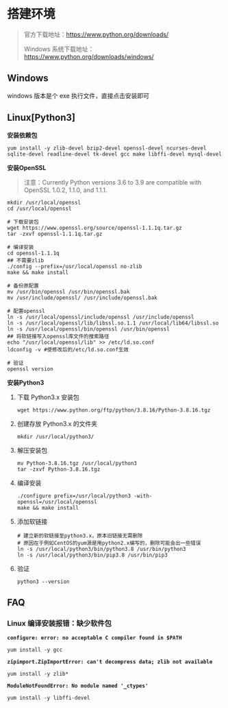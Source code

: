 <!--
 * @Github       : https://github.com/superzhc/BigData-A-Question
 * @Author       : SUPERZHC
 * @CreateDate   : 2020-12-25 14:03:54
 * @LastEditTime : 2020-12-25 14:35:34
 * @Copyright 2020 SUPERZHC
-->
# 搭建环境

> 官方下载地址：<https://www.python.org/downloads/>
> 
> Windows 系统下载地址：<https://www.python.org/downloads/windows/>

## Windows

windows 版本是个 exe 执行文件，直接点击安装即可

## Linux\[Python3\]

**安装依赖包**

```shell
yum install -y zlib-devel bzip2-devel openssl-devel ncurses-devel sqlite-devel readline-devel tk-devel gcc make libffi-devel mysql-devel
```

**安装OpenSSL**

> 注意：Currently Python versions 3.6 to 3.9 are compatible with OpenSSL 1.0.2, 1.1.0, and 1.1.1.

```shell
mkdir /usr/local/openssl
cd /usr/local/openssl

# 下载安装包
wget https://www.openssl.org/source/openssl-1.1.1q.tar.gz
tar -zxvf openssl-1.1.1q.tar.gz

# 编译安装
cd openssl-1.1.1q
## 不需要zlib
./config --prefix=/usr/local/openssl no-zlib
make && make install

# 备份原配置
mv /usr/bin/openssl /usr/bin/openssl.bak
mv /usr/include/openssl/ /usr/include/openssl.bak

# 配置openssl
ln -s /usr/local/openssl/include/openssl /usr/include/openssl
ln -s /usr/local/openssl/lib/libssl.so.1.1 /usr/local/lib64/libssl.so
ln -s /usr/local/openssl/bin/openssl /usr/bin/openssl
## 将软链接写入openssl库文件的搜索路径
echo "/usr/local/openssl/lib" >> /etc/ld.so.conf
ldconfig -v #使修改后的/etc/ld.so.conf生效

# 验证
openssl version
```

**安装Python3**

1. 下载 Python3.x 安装包
    ```shell
    wget https://www.python.org/ftp/python/3.8.16/Python-3.8.16.tgz
    ```
2. 创建存放 Python3.x 的文件夹
    ```shell
    mkdir /usr/local/python3/
    ```
3. 解压安装包
    ```shell
    mv Python-3.8.16.tgz /usr/local/python3
    tar -zxvf Python-3.8.16.tgz
    ```
4. 编译安装
    ```shell
    ./configure prefix=/usr/local/python3 -with-openssl=/usr/local/openssl
    make && make install
    ```
5. 添加软链接
    ```shell
    # 建立新的软链接至python3.x，原本旧链接无需删除
    # 原因在于例如CentOS的yum源是用python2.x编写的，删除可能会出一些错误
    ln -s /usr/local/python3/bin/python3.8 /usr/bin/python3
    ln -s /usr/local/python3/bin/pip3.8 /usr/bin/pip3
    ```
6. 验证
    ```shell
    python3 --version
    ```

## FAQ

### Linux 编译安装报错：缺少软件包

**`configure: error: no acceptable C compiler found in $PATH`**

```shell
yum install -y gcc
```

**`zipimport.ZipImportError: can't decompress data; zlib not available`**

```shell
yum install -y zlib*
```

**`ModuleNotFoundError: No module named '_ctypes'`**

```shell
yum install -y libffi-devel
```